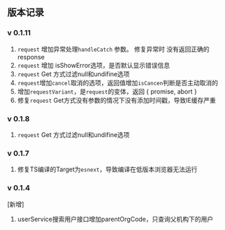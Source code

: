 ## 版本记录

### v 0.1.11
1. `request` 增加异常处理`handleCatch` 参数。 修复异常时 没有返回正确的response
2. `request` 增加 isShowError选项，是否默认显示错误信息
3. `request` Get 方式过滤null和undifine选项
4. `request`增加`cancel`取消的选项，返回值增加`isCancen`判断是否主动取消的
5. 增加`requestVariant`，是`request`的变体，返回 { promise, abort }
6. 修复`request` Get方式没有参数的情况下没有添加时间戳，导致IE缓存严重

### v 0.1.8
1. `request` Get 方式过滤null和undifine选项
### v 0.1.7
1. 修复TS编译的Target为`esnext`，导致编译在低版本浏览器无法运行

### v 0.1.4
[新增]
1. userService搜索用户接口增加parentOrgCode，只查询父机构下的用户